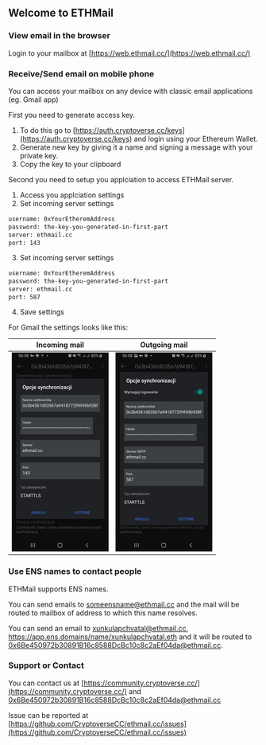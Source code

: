 ## Welcome to ETHMail

### View email in the browser

Login to your mailbox at [https://web.ethmail.cc/](https://web.ethmail.cc/)

### Receive/Send email on mobile phone

You can access your mailbox on any device with classic email applications (eg. Gmail app)

First you need to generate access key.

1. To do this go to [https://auth.cryptoverse.cc/keys](https://auth.cryptoverse.cc/keys) and login using your Ethereum Wallet.
2. Generate new key by giving it a name and signing a message with your private key.
3. Copy the key to your clipboard

Second you need to setup you applciation to access ETHMail server.

1. Access you applciation settings
2. Set incoming server settings

```
username: 0xYourEtheremAddress
password: the-key-you-generated-in-first-part
server: ethmail.cc
port: 143
```

3. Set incoming server settings

```
username: 0xYourEtheremAddress
password: the-key-you-generated-in-first-part
server: ethmail.cc
port: 587
```

4. Save settings

For Gmail the settings looks like this:

| Incoming mail                                  | Outgoing mail                                   |
| ---------------------------------------------- | ----------------------------------------------- |
| ![---](/images/gmail.in.a.jpg "Incoming mail") | ![---](/images/gmail.out.a.jpg "Outgoing mail") |

### Use ENS names to contact people

ETHMail supports ENS names.

You can send emails to someensname@ethmail.cc and the mail will be routed to mailbox of address to which this name resolves.

You can send an email to [xunkulapchvatal@ethmail.cc](mailto:xunkulapchvatal@ethmail.cc), https://app.ens.domains/name/xunkulapchvatal.eth and it will be routed to 0x6Be450972b30891B16c8588DcBc10c8c2aEf04da@ethmail.cc.

### Support or Contact

You can contact us at [https://community.cryptoverse.cc/](https://community.cryptoverse.cc/) and [0x6Be450972b30891B16c8588DcBc10c8c2aEf04da@ethmail.cc](mailto:0x6Be450972b30891B16c8588DcBc10c8c2aEf04da@ethmail.cc)

Issue can be reported at [https://github.com/CryptoverseCC/ethmail.cc/issues](https://github.com/CryptoverseCC/ethmail.cc/issues)
